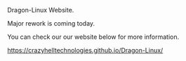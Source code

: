 Dragon-Linux Website.

Major rework is coming today.

You can check our our website below for more information.

https://crazyhelltechnologies.github.io/Dragon-Linux/
